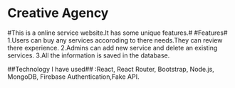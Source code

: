 # Creative Agency

#This is a online service website.It has some unique features.#
#Features#
1.Users can buy any services accoroding to there needs.They can review there experience.
2.Admins can add new service and delete an existing services.
3.All the information is saved in the database.

##Technology I have used## :React, React Router, Bootstrap, Node.js, MongoDB, Firebase
Authentication,Fake API.
